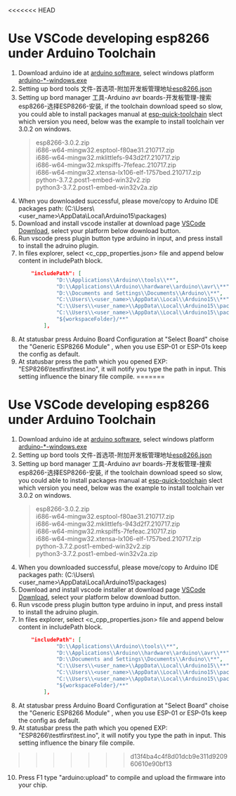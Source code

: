 <<<<<<< HEAD
# Use VSCode developing esp8266 under Arduino Toolchain

1. Download arduino ide at [arduino software](https://www.arduino.cc/en/software), select windows platform [arduino-*-windows.exe](https://downloads.arduino.cc/arduino-1.8.19-windows.exe)
2. Setting up bord tools 文件-首选项-附加开发板管理地址[esp8266.json](http://arduino.esp8266.com/stable/package_esp8266com_index.json)
3. Setting up bord manager 工具-Arduino avr boards-开发板管理-搜索esp8266-选择ESP8266-安装, if the toolchain download speed so slow, you could able to install packages manual at [esp-quick-toolchain](https://github.com/earlephilhower/esp-quick-toolchain/releases) slect which version you need, below was the example to install toolchain ver 3.0.2 on windows.
    > esp8266-3.0.2.zip</br>
    > i686-w64-mingw32.esptool-f80ae31.210717.zip</br>
    > i686-w64-mingw32.mklittlefs-943d2f7.210717.zip</br>
    > i686-w64-mingw32.mkspiffs-7fefeac.210717.zip</br>
    > i686-w64-mingw32.xtensa-lx106-elf-1757bed.210717.zip</br>
    > python-3.7.2.post1-embed-win32v2.zip</br>
    > python3-3.7.2.post1-embed-win32v2a.zip</br>
4. When you downloaded successful, please move/copy to Arduino IDE packages path: (C:\Users\\<user_name>\\AppData\Local\Arduino15\packages)
5. Download and install vscode installer at download page [VSCode Download](https://code.visualstudio.com/), select your platform below download button.
6. Run vscode press plugin button type arduino in input, and press install to install the adruino plugin.
7. In files explorer, select <c_cpp_properties.json> file and append below content in includePath block.
    ```Json
        "includePath": [
                "D:\\Applications\\Arduino\\tools\\**",
                "D:\\Applications\\Arduino\\hardware\\arduino\\avr\\**",
                "D:\\Documents and Settings\\Documents\\Arduino\\**",
                "C:\\Users\\<user_name>\\AppData\\Local\\Arduino15\\**",
                "C:\\Users\\<user_name>\\AppData\\Local\\Arduino15\\packages\\esp8266\\hardware\\esp8266\\3.0.2\\**",
                "C:\\Users\\<user_name>\\AppData\\Local\\Arduino15\\packages\\esp8266\\tools\\**",
                "${workspaceFolder}/**"
            ],
    ```
8. At statusbar press Arduino Board Configuration at "Select Board" choise the "Generic ESP8266 Module" , when you use ESP-01 or ESP-01s keep the config as default.
9. At statusbar press the path which you opened EXP: "ESP8266\testfirst\test.ino", it will notify you type the path in input. This setting influence the binary file compile.
=======
# Use VSCode developing esp8266 under Arduino Toolchain

1. Download arduino ide at [arduino software](https://www.arduino.cc/en/software), select windows platform [arduino-*-windows.exe](https://downloads.arduino.cc/arduino-1.8.19-windows.exe)
2. Setting up bord tools 文件-首选项-附加开发板管理地址[esp8266.json](http://arduino.esp8266.com/stable/package_esp8266com_index.json)
3. Setting up bord manager 工具-Arduino avr boards-开发板管理-搜索esp8266-选择ESP8266-安装, if the toolchain download speed so slow, you could able to install packages manual at [esp-quick-toolchain](https://github.com/earlephilhower/esp-quick-toolchain/releases) slect which version you need, below was the example to install toolchain ver 3.0.2 on windows.
    > esp8266-3.0.2.zip</br>
    > i686-w64-mingw32.esptool-f80ae31.210717.zip</br>
    > i686-w64-mingw32.mklittlefs-943d2f7.210717.zip</br>
    > i686-w64-mingw32.mkspiffs-7fefeac.210717.zip</br>
    > i686-w64-mingw32.xtensa-lx106-elf-1757bed.210717.zip</br>
    > python-3.7.2.post1-embed-win32v2.zip</br>
    > python3-3.7.2.post1-embed-win32v2a.zip</br>
4. When you downloaded successful, please move/copy to Arduino IDE packages path: (C:\Users\\<user_name>\\AppData\Local\Arduino15\packages)
5. Download and install vscode installer at download page [VSCode Download](https://code.visualstudio.com/), select your platform below download button.
6. Run vscode press plugin button type arduino in input, and press install to install the adruino plugin.
7. In files explorer, select <c_cpp_properties.json> file and append below content in includePath block.
    ```Json
        "includePath": [
                "D:\\Applications\\Arduino\\tools\\**",
                "D:\\Applications\\Arduino\\hardware\\arduino\\avr\\**",
                "D:\\Documents and Settings\\Documents\\Arduino\\**",
                "C:\\Users\\<user_name>\\AppData\\Local\\Arduino15\\**",
                "C:\\Users\\<user_name>\\AppData\\Local\\Arduino15\\packages\\esp8266\\hardware\\esp8266\\3.0.2\\**",
                "C:\\Users\\<user_name>\\AppData\\Local\\Arduino15\\packages\\esp8266\\tools\\**",
                "${workspaceFolder}/**"
            ],
    ```
8. At statusbar press Arduino Board Configuration at "Select Board" choise the "Generic ESP8266 Module" , when you use ESP-01 or ESP-01s keep the config as default.
9. At statusbar press the path which you opened EXP: "ESP8266\testfirst\test.ino", it will notify you type the path in input. This setting influence the binary file compile.
>>>>>>> d13f4ba4c4f8d01dcb9e311d920960610e90bf13
10. Press F1 type "arduino:upload" to compile and upload the firmware into your chip.